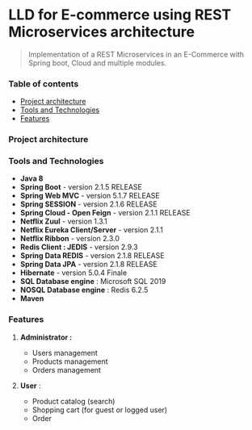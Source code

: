 # LLD for E-commerce using REST Microservices architecture 

> Implementation of a REST Microservices in an E-Commerce with Spring boot, Cloud and multiple modules.                

### Table of contents

- [Project architecture](#Project-architecture)
- [Tools and Technologies](#technologies)
- [Features](#features)


### Project architecture
 


### Tools and Technologies

- **Java 8**
- **Spring Boot** - version 2.1.5 RELEASE
- **Spring Web MVC** - version 5.1.7 RELEASE
- **Spring SESSION** - version 2.1.6 RELEASE
- **Spring Cloud - Open Feign** - version 2.1.1 RELEASE
- **Netflix Zuul** - version 1.3.1 
- **Netflix Eureka Client/Server** - version 2.1.1
- **Netflix Ribbon** - version 2.3.0
- **Redis Client : JEDIS** - version 2.9.3
- **Spring Data REDIS** - version 2.1.8 RELEASE
- **Spring Data JPA** - version 2.1.8 RELEASE 
- **Hibernate** - version 5.0.4 Finale
- **SQL Database engine** : Microsoft SQL 2019
- **NOSQL Database engine** : Redis 6.2.5
- **Maven**

### Features

1. **Administrator :**

   - Users management
   - Products management
   - Orders management

2. **User** :

   - Product catalog (search)
   - Shopping cart (for guest or logged user)
   - Order

